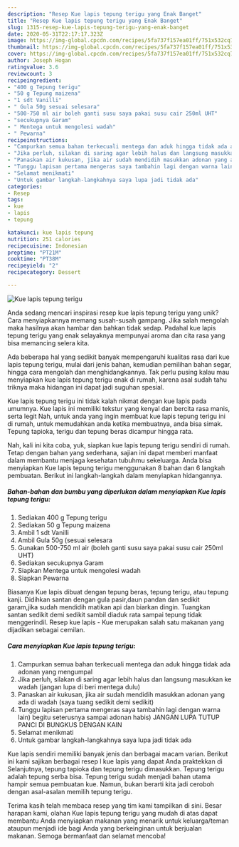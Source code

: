 ```yaml
---
description: "Resep Kue lapis tepung terigu yang Enak Banget"
title: "Resep Kue lapis tepung terigu yang Enak Banget"
slug: 1315-resep-kue-lapis-tepung-terigu-yang-enak-banget
date: 2020-05-31T22:17:17.323Z
image: https://img-global.cpcdn.com/recipes/5fa737f157ea01ff/751x532cq70/kue-lapis-tepung-terigu-foto-resep-utama.jpg
thumbnail: https://img-global.cpcdn.com/recipes/5fa737f157ea01ff/751x532cq70/kue-lapis-tepung-terigu-foto-resep-utama.jpg
cover: https://img-global.cpcdn.com/recipes/5fa737f157ea01ff/751x532cq70/kue-lapis-tepung-terigu-foto-resep-utama.jpg
author: Joseph Hogan
ratingvalue: 3.6
reviewcount: 3
recipeingredient:
- "400 g Tepung terigu"
- "50 g Tepung maizena"
- "1 sdt Vanilli"
- " Gula 50g sesuai selesara"
- "500-750 ml air boleh ganti susu saya pakai susu cair 250ml UHT"
- "secukupnya Garam"
- " Mentega untuk mengolesi wadah"
- " Pewarna"
recipeinstructions:
- "Campurkan semua bahan terkecuali mentega dan aduk hingga tidak ada adonan yang mengumpal"
- "Jika perluh, silakan di saring agar lebih halus dan langsung masukkan ke wadah (jangan lupa di beri mentega dulu)"
- "Panaskan air kukusan, jika air sudah mendidih masukkan adonan yang ada di wadah (saya tuang sedikit demi sedikit)"
- "Tunggu lapisan pertama mengeras saya tambahin lagi dengan warna lain) begitu seterusnya sampai adonan habis) JANGAN LUPA TUTUP PANCI DI BUNGKUS DENGAN KAIN"
- "Selamat menikmati"
- "Untuk gambar langkah-langkahnya saya lupa jadi tidak ada"
categories:
- Resep
tags:
- kue
- lapis
- tepung

katakunci: kue lapis tepung 
nutrition: 251 calories
recipecuisine: Indonesian
preptime: "PT21M"
cooktime: "PT38M"
recipeyield: "2"
recipecategory: Dessert

---
```



![Kue lapis tepung terigu](https://img-global.cpcdn.com/recipes/5fa737f157ea01ff/751x532cq70/kue-lapis-tepung-terigu-foto-resep-utama.jpg)

Anda sedang mencari inspirasi resep kue lapis tepung terigu yang unik? Cara menyiapkannya memang susah-susah gampang. Jika salah mengolah maka hasilnya akan hambar dan bahkan tidak sedap. Padahal kue lapis tepung terigu yang enak selayaknya mempunyai aroma dan cita rasa yang bisa memancing selera kita.

Ada beberapa hal yang sedikit banyak mempengaruhi kualitas rasa dari kue lapis tepung terigu, mulai dari jenis bahan, kemudian pemilihan bahan segar, hingga cara mengolah dan menghidangkannya. Tak perlu pusing kalau mau menyiapkan kue lapis tepung terigu enak di rumah, karena asal sudah tahu triknya maka hidangan ini dapat jadi suguhan spesial.

Kue lapis tepung terigu ini tidak kalah nikmat dengan kue lapis pada umumnya. Kue lapis ini memiliki tekstur yang kenyal dan bercita rasa manis, serta legit Nah, untuk anda yang ingin membuat kue lapis tepung terigu ini di rumah, untuk memudahkan anda ketika membuatnya, anda bisa simak. Tepung tapioka, terigu dan tepung beras dicampur hingga rata.


Nah, kali ini kita coba, yuk, siapkan kue lapis tepung terigu sendiri di rumah. Tetap dengan bahan yang sederhana, sajian ini dapat memberi manfaat dalam membantu menjaga kesehatan tubuhmu sekeluarga. Anda bisa menyiapkan Kue lapis tepung terigu menggunakan 8 bahan dan 6 langkah pembuatan. Berikut ini langkah-langkah dalam menyiapkan hidangannya.

<!--inarticleads1-->

##### Bahan-bahan dan bumbu yang diperlukan dalam menyiapkan Kue lapis tepung terigu:

1. Sediakan 400 g Tepung terigu
1. Sediakan 50 g Tepung maizena
1. Ambil 1 sdt Vanilli
1. Ambil  Gula 50g (sesuai selesara
1. Gunakan 500-750 ml air (boleh ganti susu saya pakai susu cair 250ml UHT)
1. Sediakan secukupnya Garam
1. Siapkan  Mentega untuk mengolesi wadah
1. Siapkan  Pewarna


Biasanya Kue lapis dibuat dengan tepung beras, tepung terigu, atau tepung kanji. Didihkan santan dengan gula pasir,daun pandan dan sedikit garam,jika sudah mendidih matikan api dan biarkan dingin. Tuangkan santan sedikit demi sedikit sambil diaduk rata sampai tepung tidak menggerindil. Resep kue lapis - Kue merupakan salah satu makanan yang dijadikan sebagai cemilan. 

<!--inarticleads2-->

##### Cara menyiapkan Kue lapis tepung terigu:

1. Campurkan semua bahan terkecuali mentega dan aduk hingga tidak ada adonan yang mengumpal
1. Jika perluh, silakan di saring agar lebih halus dan langsung masukkan ke wadah (jangan lupa di beri mentega dulu)
1. Panaskan air kukusan, jika air sudah mendidih masukkan adonan yang ada di wadah (saya tuang sedikit demi sedikit)
1. Tunggu lapisan pertama mengeras saya tambahin lagi dengan warna lain) begitu seterusnya sampai adonan habis) JANGAN LUPA TUTUP PANCI DI BUNGKUS DENGAN KAIN
1. Selamat menikmati
1. Untuk gambar langkah-langkahnya saya lupa jadi tidak ada


Kue lapis sendiri memiliki banyak jenis dan berbagai macam varian. Berikut ini kami sajikan berbagai resep l kue lapis yang dapat Anda praktekkan di Selanjutnya, tepung tapioka dan tepung terigu dimasukkan. Tepung terigu adalah tepung serba bisa. Tepung terigu sudah menjadi bahan utama hampir semua pembuatan kue. Namun, bukan berarti kita jadi ceroboh dengan asal-asalan memilih tepung terigu. 

Terima kasih telah membaca resep yang tim kami tampilkan di sini. Besar harapan kami, olahan Kue lapis tepung terigu yang mudah di atas dapat membantu Anda menyiapkan makanan yang menarik untuk keluarga/teman ataupun menjadi ide bagi Anda yang berkeinginan untuk berjualan makanan. Semoga bermanfaat dan selamat mencoba!

